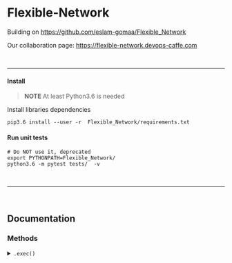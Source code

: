 # Flexible-Network

Building on https://github.com/eslam-gomaa/Flexible_Network

Our collaboration page: https://flexible-network.devops-caffe.com

<br>

---


#### Install

> **NOTE** At least Python3.6 is needed

Install libraries dependencies

```
pip3.6 install --user -r  Flexible_Network/requirements.txt
```



#### Run unit tests

```
# Do NOT use it, deprecated
export PYTHONPATH=Flexible_Network/
python3.6 -m pytest tests/  -v
```

<br>

---

<br>

## Documentation

### Methods

<details>
  <summary> <code>.exec()</code> </summary>
  Execute a command on a remote device.

<br>
<br>

> Returns a dictionary

|             | Type   | Description                                                  |
| ----------- | ------ | ------------------------------------------------------------ |
| `stdout`    | String | The output of the command (I f any )                         |
| `stderr`    | String | The error of the command ( If any )                          |
| `exit_code` | Int    | - `0` The command executed successfully<br />- `1` The command executed with an error <br />- `-1` If the ssh channel was interrupted while excution. 

**Sample Output**

```json
{
   "cmd":[
      "sh ip int br"
   ],
   "stdout":"",
   "stderr":"Socket is closed",
   "exit_code":-1
}
```

```json
{
   "cmd":[
      "sh ip int br",
      ""
   ],
   "stdout":"sh ip int br\r\nInterface              IP-Address      OK? Method Status                Protocol\r\nEthernet0/0            unassigned      YES unset  up                    up      \r\nEthernet0/1            unassigned      YES unset  up                    up      \r\nEthernet0/2            unassigned      YES unset  up                    up      \r\nEthernet0/3            unassigned      YES unset  up                    up      \r\nEthernet1/0            unassigned      YES unset  up                    up      \r\nEthernet1/1            unassigned      YES unset  up                    up      \r\nEthernet1/2            unassigned      YES unset  up                    up      \r\nEthernet1/3            unassigned      YES unset  up                    up      \r\nVlan1                  unassigned      YES unset  administratively down down    \r\nVlan11                 192.168.11.2    YES NVRAM  up                    up      \r\nmgmt_sw>\r\nmgmt_sw>\r\nmgmt_sw>",
   "stderr":"",
   "exit_code":0
}
```

</details>





